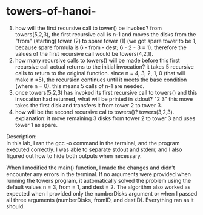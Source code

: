 # towers-of-hanoi-
1) how will the first recursive call to tower() be invoked?
from towers(5,2,3), the first recursive call is n-1 and moves the disks from the "from" (starting) tower (2) to spare tower (1) (we got spare tower to be 1, because spare formula is 6 - from - dest; 6 - 2 - 3 = 1). therefore the values of the first recursive call would be towers(4,2,1).
2) how many recursive calls to towers() will be made before this first recursive call actual returns to the initial invocation?
it takes 5 recursive calls to return to the original function. since n = 4, 3, 2, 1, 0 (that will make n =5), the recursion continues until it meets the base condition (where n = 0). this means 5 calls of n-1 are needed. 
3) once towers(5,2,3) has invoked its first recursive call to towers() and this invocation had returned, what will be printed in stdout? 
"2 3" this move takes the first disk and transfers it from tower 2 to tower 3.
4) how will be the second recursive cal to towers()?
towers(3,2,3). explanation: it move remaining 3 disks from tower 2 to tower 3 and uses tower 1 as spare.

Description:  
In this lab, I ran the gcc -o command in the terminal, and the program executed correctly. I was able to separate stdout and stderr, and I also figured out how to hide both outputs when necessary.  

When I modified the main() function, I made the changes and didn’t encounter any errors in the terminal. If no arguments were provided when running the towers program, it automatically solved the problem using the default values n = 3, from = 1, and dest = 2. The algorithm also worked as expected when I provided only the numberDisks argument or when I passed all three arguments (numberDisks, fromID, and destID). Everything ran as it should.
